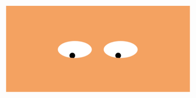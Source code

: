 ![Screenshot](https://github.com/AnneDupin/Practice_JS_StalkedEyes/blob/main/FireShot%20Capture%20019%20-%20Exo1%20-%20StalkEyes%20-%20.png)

